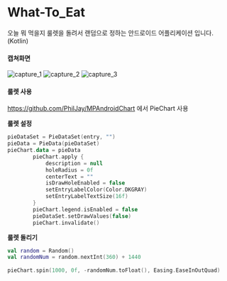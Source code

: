 # What-To_Eat

오늘 뭐 먹을지 룰렛을 돌려서 랜덤으로 정하는 안드로이드 어플리케이션 입니다. (Kotlin)

#### 캡쳐화면
![capture_1](https://user-images.githubusercontent.com/41279544/87512093-64bf6f80-c6b1-11ea-9f60-b7bfb6033751.jpg)
![capture_2](https://user-images.githubusercontent.com/41279544/87512136-73a62200-c6b1-11ea-83dd-57e3877f94be.jpg)
![capture_3](https://user-images.githubusercontent.com/41279544/87512140-743eb880-c6b1-11ea-951e-af46fc3963ab.jpg)


#### 룰렛 사용
https://github.com/PhilJay/MPAndroidChart  에서 PieChart 사용

**룰렛 설정**
```Kotlin
pieDataSet = PieDataSet(entry, "")
pieData = PieData(pieDataSet)
pieChart.data = pieData
        pieChart.apply {
            description = null
            holeRadius = 0f
            centerText = ""
            isDrawHoleEnabled = false
            setEntryLabelColor(Color.DKGRAY)
            setEntryLabelTextSize(16f)
        }
        pieChart.legend.isEnabled = false
        pieDataSet.setDrawValues(false)
        pieChart.invalidate()
```

**룰렛 돌리기**
```Kotlin
val random = Random()
val randomNum = random.nextInt(360) + 1440
        
pieChart.spin(1000, 0f, -randomNum.toFloat(), Easing.EaseInOutQuad)
```
